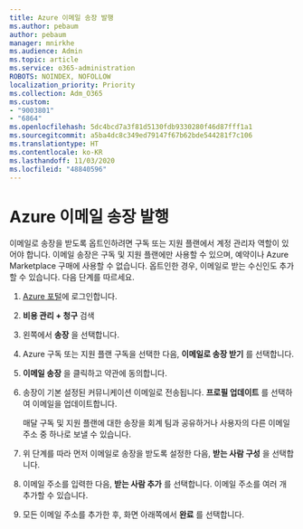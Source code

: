 ```yaml
---
title: Azure 이메일 송장 발행
ms.author: pebaum
author: pebaum
manager: mnirkhe
ms.audience: Admin
ms.topic: article
ms.service: o365-administration
ROBOTS: NOINDEX, NOFOLLOW
localization_priority: Priority
ms.collection: Adm_O365
ms.custom:
- "9003801"
- "6864"
ms.openlocfilehash: 5dc4bcd7a3f81d5130fdb9330280f46d87fff1a1
ms.sourcegitcommit: a5ba4dc8c349ed79147f67b62bde544281f7c106
ms.translationtype: HT
ms.contentlocale: ko-KR
ms.lasthandoff: 11/03/2020
ms.locfileid: "48840596"
---
```

# <a name="azure-email-invoicing"></a>Azure 이메일 송장 발행

이메일로 송장을 받도록 옵트인하려면 구독 또는 지원 플랜에서 계정 관리자 역할이 있어야 합니다. 이메일 송장은 구독 및 지원 플랜에만 사용할 수 있으며, 예약이나 Azure Marketplace 구매에 사용할 수 없습니다. 옵트인한 경우, 이메일로 받는 수신인도 추가할 수 있습니다. 다음 단계를 따르세요.

1. [Azure 포털](https://portal.azure.com/)에 로그인합니다.
2. **비용 관리 + 청구** 검색
3. 왼쪽에서 **송장** 을 선택합니다.
4. Azure 구독 또는 지원 플랜 구독을 선택한 다음, **이메일로 송장 받기** 를 선택합니다.
5. **이메일 송장** 을 클릭하고 약관에 동의합니다.
6. 송장이 기본 설정된 커뮤니케이션 이메일로 전송됩니다. **프로필 업데이트** 를 선택하여 이메일을 업데이트합니다.  

    매달 구독 및 지원 플랜에 대한 송장을 회계 팀과 공유하거나 사용자의 다른 이메일 주소 중 하나로 보낼 수 있습니다.  

7. 위 단계를 따라 먼저 이메일로 송장을 받도록 설정한 다음, **받는 사람 구성** 을 선택합니다.
8. 이메일 주소를 입력한 다음, **받는 사람 추가** 를 선택합니다. 이메일 주소를 여러 개 추가할 수 있습니다.
9. 모든 이메일 주소를 추가한 후, 화면 아래쪽에서 **완료** 를 선택합니다.
